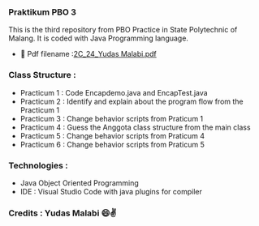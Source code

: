 ### Praktikum PBO 3
This is the third repository from PBO Practice in State Polytechnic of Malang. It is coded with Java Programming language.

- 📝 Pdf filename :[2C_24_Yudas Malabi.pdf](https://github.com/Yudas1337/Praktikum_PBO_3/blob/master/2C_24_Yudas%20Malabi.pdf)
### Class Structure :
<ul>
<li>Practicum 1 : Code Encapdemo.java and EncapTest.java</li>
<li>Practicum 2 : Identify and explain about the program flow from the Practicum 1 </li>
<li>Practicum 3 : Change behavior scripts from Praticum 1 </li>
<li>Practicum 4 : Guess the Anggota class structure from the main class</li>
<li>Practicum 5 : Change behavior scripts from Praticum 4</li>
<li>Practicum 6 : Change behavior scripts from Praticum 5</li>
  
</ul>

### Technologies :
<ul>
<li>Java Object Oriented Programming</li>
<li>IDE : Visual Studio Code with java plugins for compiler</li>
</ul>

### Credits : Yudas Malabi 😄✌️
